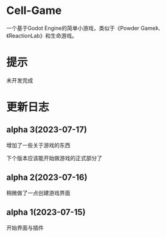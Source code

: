 # Cell-Game

一个基于Godot Engine的简单小游戏，类似于《Powder Game》、《ReactionLab》和生命游戏。

# 提示

未开发完成

# 更新日志

## alpha 3(2023-07-17)

增加了一些关于游戏的东西

下个版本应该能开始做游戏的正式部分了

## alpha 2(2023-07-16)

稍微做了一点创建游戏界面

## alpha 1(2023-07-15)

开始界面与插件
